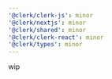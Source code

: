 ```yaml
---
'@clerk/clerk-js': minor
'@clerk/nextjs': minor
'@clerk/shared': minor
'@clerk/clerk-react': minor
'@clerk/types': minor
---
```


wip
